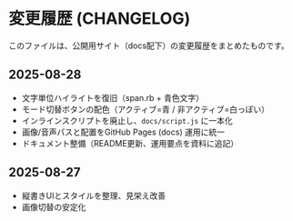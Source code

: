 # 変更履歴 (CHANGELOG)

このファイルは、公開用サイト（docs配下）の変更履歴をまとめたものです。

## 2025-08-28
- 文字単位ハイライトを復旧（span.rb + 青色文字）
- モード切替ボタンの配色（アクティブ=青 / 非アクティブ=白っぽい）
- インラインスクリプトを廃止し、`docs/script.js` に一本化
- 画像/音声パスと配置をGitHub Pages (docs) 運用に統一
- ドキュメント整備（README更新、運用要点を資料に追記）

## 2025-08-27
- 縦書きUIとスタイルを整理、見栄え改善
- 画像切替の安定化

